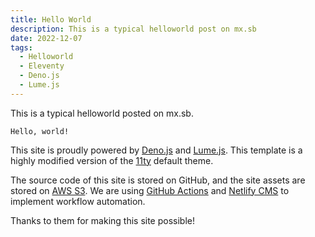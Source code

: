 ```yaml
---
title: Hello World
description: This is a typical helloworld post on mx.sb
date: 2022-12-07
tags:
  - Helloworld
  - Eleventy
  - Deno.js
  - Lume.js
---
```

This is a typical helloworld posted on mx.sb. 

`Hello, world!`

This site is proudly powered by [Deno.js](https://deno.land) and [Lume.js](https://lume.land). This template is a highly modified version of the [11ty](https://www.11ty.dev) default theme.

The source code of this site is stored on GitHub, and the site assets are stored on [AWS S3](https://aws.amazon.com/s3/). We are using [GitHub Actions](https://github.com/features/actions) and [Netlify CMS](https://www.netlifycms.org) to implement workflow automation.

Thanks to them for making this site possible!